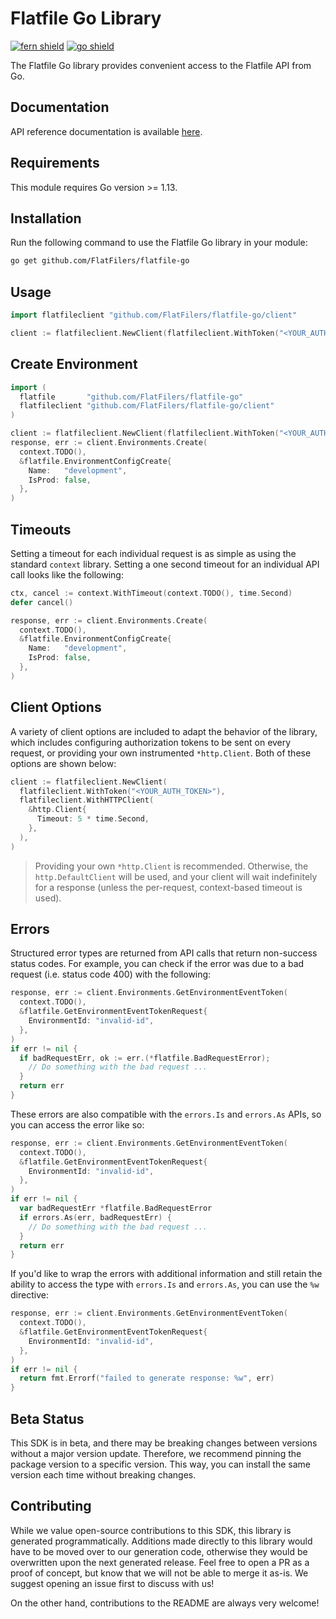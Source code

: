 # Flatfile Go Library

[![fern shield](https://img.shields.io/badge/%F0%9F%8C%BF-SDK%20generated%20by%20Fern-brightgreen)](https://github.com/fern-api/fern)
[![go shield](https://img.shields.io/badge/go-docs-blue)](https://pkg.go.dev/github.com/FlatFilers/flatfile-go)

The Flatfile Go library provides convenient access to the Flatfile API from Go.

## Documentation
API reference documentation is available [here](https://reference.flatfile.com).

## Requirements

This module requires Go version >= 1.13.

## Installation

Run the following command to use the Flatfile Go library in your module:

```sh
go get github.com/FlatFilers/flatfile-go
```

## Usage

```go
import flatfileclient "github.com/FlatFilers/flatfile-go/client"

client := flatfileclient.NewClient(flatfileclient.WithToken("<YOUR_AUTH_TOKEN>"))
```

## Create Environment

```go
import (
  flatfile       "github.com/FlatFilers/flatfile-go"
  flatfileclient "github.com/FlatFilers/flatfile-go/client"
)

client := flatfileclient.NewClient(flatfileclient.WithToken("<YOUR_AUTH_TOKEN>"))
response, err := client.Environments.Create(
  context.TODO(),
  &flatfile.EnvironmentConfigCreate{
    Name:   "development",
    IsProd: false,
  },
)
```

## Timeouts

Setting a timeout for each individual request is as simple as using the standard
`context` library. Setting a one second timeout for an individual API call looks
like the following:

```go
ctx, cancel := context.WithTimeout(context.TODO(), time.Second)
defer cancel()

response, err := client.Environments.Create(
  context.TODO(),
  &flatfile.EnvironmentConfigCreate{
    Name:   "development",
    IsProd: false,
  },
)
```

## Client Options

A variety of client options are included to adapt the behavior of the library, which includes
configuring authorization tokens to be sent on every request, or providing your own instrumented
`*http.Client`. Both of these options are shown below:

```go
client := flatfileclient.NewClient(
  flatfileclient.WithToken("<YOUR_AUTH_TOKEN>"),
  flatfileclient.WithHTTPClient(
    &http.Client{
      Timeout: 5 * time.Second,
    },
  ),
)
```

> Providing your own `*http.Client` is recommended. Otherwise, the `http.DefaultClient` will be used,
> and your client will wait indefinitely for a response (unless the per-request, context-based timeout
> is used).

## Errors

Structured error types are returned from API calls that return non-success status codes. For example,
you can check if the error was due to a bad request (i.e. status code 400) with the following:

```go
response, err := client.Environments.GetEnvironmentEventToken(
  context.TODO(),
  &flatfile.GetEnvironmentEventTokenRequest{
    EnvironmentId: "invalid-id",
  },
)
if err != nil {
  if badRequestErr, ok := err.(*flatfile.BadRequestError);
    // Do something with the bad request ...
  }
  return err
}
```

These errors are also compatible with the `errors.Is` and `errors.As` APIs, so you can access the error
like so:

```go
response, err := client.Environments.GetEnvironmentEventToken(
  context.TODO(),
  &flatfile.GetEnvironmentEventTokenRequest{
    EnvironmentId: "invalid-id",
  },
)
if err != nil {
  var badRequestErr *flatfile.BadRequestError
  if errors.As(err, badRequestErr) {
    // Do something with the bad request ...
  }
  return err
}
```

If you'd like to wrap the errors with additional information and still retain the ability to access the type
with `errors.Is` and `errors.As`, you can use the `%w` directive:

```go
response, err := client.Environments.GetEnvironmentEventToken(
  context.TODO(),
  &flatfile.GetEnvironmentEventTokenRequest{
    EnvironmentId: "invalid-id",
  },
)
if err != nil {
  return fmt.Errorf("failed to generate response: %w", err)
}
```

## Beta Status

This SDK is in beta, and there may be breaking changes between versions without a major 
version update. Therefore, we recommend pinning the package version to a specific version. 
This way, you can install the same version each time without breaking changes.

## Contributing

While we value open-source contributions to this SDK, this library is generated programmatically. 
Additions made directly to this library would have to be moved over to our generation code, 
otherwise they would be overwritten upon the next generated release. Feel free to open a PR as
 a proof of concept, but know that we will not be able to merge it as-is. We suggest opening 
an issue first to discuss with us!

On the other hand, contributions to the README are always very welcome!

